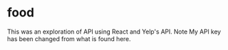 # food

This was an exploration of API using React and Yelp's API. Note My API key has been changed from what is found here.
